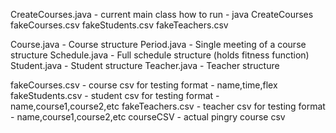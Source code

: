 CreateCourses.java - current main class
  how to run - java CreateCourses fakeCourses.csv fakeStudents.csv fakeTeachers.csv

Course.java - Course structure
Period.java - Single meeting of a course structure
Schedule.java - Full schedule structure (holds fitness function)
Student.java - Student structure
Teacher.java - Teacher structure

fakeCourses.csv - course csv for testing
  format - name,time,flex
fakeStudents.csv - student csv for testing
  format - name,course1,course2,etc
fakeTeachers.csv - teacher csv for testing
  format - name,course1,course2,etc
courseCSV - actual pingry course csv
